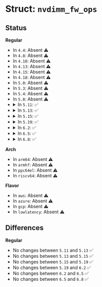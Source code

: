 # Struct: <code>nvdimm_fw_ops</code>

## Status
<b>Regular</b>
<ul>
<li>
In <code>4.4</code>: Absent ⚠️
</li>
<li>
In <code>4.8</code>: Absent ⚠️
</li>
<li>
In <code>4.10</code>: Absent ⚠️
</li>
<li>
In <code>4.13</code>: Absent ⚠️
</li>
<li>
In <code>4.15</code>: Absent ⚠️
</li>
<li>
In <code>4.18</code>: Absent ⚠️
</li>
<li>
In <code>5.0</code>: Absent ⚠️
</li>
<li>
In <code>5.3</code>: Absent ⚠️
</li>
<li>
In <code>5.4</code>: Absent ⚠️
</li>
<li>
In <code>5.8</code>: Absent ⚠️
</li>
<li>
<details>
<summary>In <code>5.11</code>: ✅</summary>

```c
struct nvdimm_fw_ops {
    enum nvdimm_fwa_state (*activate_state)(struct nvdimm *);
    enum nvdimm_fwa_result (*activate_result)(struct nvdimm *);
    int (*arm)(struct nvdimm *, enum nvdimm_fwa_trigger);
};
```
</details>
</li>
<li>
<details>
<summary>In <code>5.13</code>: ✅</summary>

```c
struct nvdimm_fw_ops {
    enum nvdimm_fwa_state (*activate_state)(struct nvdimm *);
    enum nvdimm_fwa_result (*activate_result)(struct nvdimm *);
    int (*arm)(struct nvdimm *, enum nvdimm_fwa_trigger);
};
```
</details>
</li>
<li>
<details>
<summary>In <code>5.15</code>: ✅</summary>

```c
struct nvdimm_fw_ops {
    enum nvdimm_fwa_state (*activate_state)(struct nvdimm *);
    enum nvdimm_fwa_result (*activate_result)(struct nvdimm *);
    int (*arm)(struct nvdimm *, enum nvdimm_fwa_trigger);
};
```
</details>
</li>
<li>
<details>
<summary>In <code>5.19</code>: ✅</summary>

```c
struct nvdimm_fw_ops {
    enum nvdimm_fwa_state (*activate_state)(struct nvdimm *);
    enum nvdimm_fwa_result (*activate_result)(struct nvdimm *);
    int (*arm)(struct nvdimm *, enum nvdimm_fwa_trigger);
};
```
</details>
</li>
<li>
<details>
<summary>In <code>6.2</code>: ✅</summary>

```c
struct nvdimm_fw_ops {
    enum nvdimm_fwa_state (*activate_state)(struct nvdimm *);
    enum nvdimm_fwa_result (*activate_result)(struct nvdimm *);
    int (*arm)(struct nvdimm *, enum nvdimm_fwa_trigger);
};
```
</details>
</li>
<li>
<details>
<summary>In <code>6.5</code>: ✅</summary>

```c
struct nvdimm_fw_ops {
    enum nvdimm_fwa_state (*activate_state)(struct nvdimm *);
    enum nvdimm_fwa_result (*activate_result)(struct nvdimm *);
    int (*arm)(struct nvdimm *, enum nvdimm_fwa_trigger);
};
```
</details>
</li>
<li>
<details>
<summary>In <code>6.8</code>: ✅</summary>

```c
struct nvdimm_fw_ops {
    enum nvdimm_fwa_state (*activate_state)(struct nvdimm *);
    enum nvdimm_fwa_result (*activate_result)(struct nvdimm *);
    int (*arm)(struct nvdimm *, enum nvdimm_fwa_trigger);
};
```
</details>
</li>
</ul>
<b>Arch</b>
<ul>
<li>
In <code>arm64</code>: Absent ⚠️
</li>
<li>
In <code>armhf</code>: Absent ⚠️
</li>
<li>
In <code>ppc64el</code>: Absent ⚠️
</li>
<li>
In <code>riscv64</code>: Absent ⚠️
</li>
</ul>
<b>Flavor</b>
<ul>
<li>
In <code>aws</code>: Absent ⚠️
</li>
<li>
In <code>azure</code>: Absent ⚠️
</li>
<li>
In <code>gcp</code>: Absent ⚠️
</li>
<li>
In <code>lowlatency</code>: Absent ⚠️
</li>
</ul>

## Differences
<b>Regular</b>
<ul>
<li>
No changes between <code>5.11</code> and <code>5.13</code> ✅
</li>
<li>
No changes between <code>5.13</code> and <code>5.15</code> ✅
</li>
<li>
No changes between <code>5.15</code> and <code>5.19</code> ✅
</li>
<li>
No changes between <code>5.19</code> and <code>6.2</code> ✅
</li>
<li>
No changes between <code>6.2</code> and <code>6.5</code> ✅
</li>
<li>
No changes between <code>6.5</code> and <code>6.8</code> ✅
</li>
</ul>
